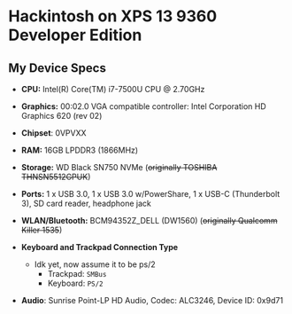 # Hackintosh on XPS 13 9360 Developer Edition

## My Device Specs

- **CPU:** Intel(R) Core(TM) i7-7500U CPU @ 2.70GHz

- **Graphics:** 00:02.0 VGA compatible controller: Intel Corporation HD Graphics 620 (rev 02)

- **Chipset**: 0VPVXX

- **RAM:** 16GB LPDDR3 (1866MHz)

- **Storage:** WD Black SN750 NVMe (~~originally TOSHIBA THNSN5512GPUK~~)

- **Ports:** 1 x USB 3.0, 1 x USB 3.0 w/PowerShare, 1 x USB-C (Thunderbolt 3), SD card reader, headphone jack

- **WLAN/Bluetooth:** BCM94352Z_DELL (DW1560) (~~originally Qualcomm Killer 1535~~) 

- ****Keyboard and Trackpad Connection Type****

    - Idk yet, now assume it to be ps/2
        - Trackpad: `SMBus`
        - Keyboard: `PS/2`

- **Audio**: Sunrise Point-LP HD Audio, Codec: ALC3246, Device ID: 0x9d71
